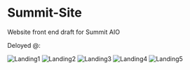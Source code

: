 # Summit-Site
Website front end draft for Summit AIO

Deloyed @: 

![Landing1](https://cdn.discordapp.com/attachments/613371646937399296/801994220671205416/unknown.png)
![Landing2](https://cdn.discordapp.com/attachments/613371646937399296/801994290909675550/unknown.png)
![Landing3](https://cdn.discordapp.com/attachments/613371646937399296/801994354826543154/unknown.png)
![Landing4](https://cdn.discordapp.com/attachments/613371646937399296/801994436104028190/unknown.png)
![Landing5](https://cdn.discordapp.com/attachments/613371646937399296/801994576377151508/unknown.png)
